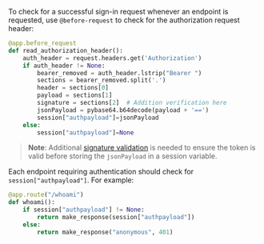 To check for a successful sign-in request whenever an endpoint is requested, use `@before-request` to check for the authorization request header:

```python
@app.before_request
def read_authorization_header():
    auth_header = request.headers.get('Authorization')
    if auth_header != None:
        bearer_removed = auth_header.lstrip("Bearer ")
        sections = bearer_removed.split('.')
        header = sections[0]
        payload = sections[1]
        signature = sections[2]  # Addition verification here
        jsonPayload = pybase64.b64decode(payload + '==')
        session["authpayload"]=jsonPayload
    else:
        session["authpayload"]=None
```

> **Note**: Additional [signature validation](/docs/guides/validate-access-tokens/python/main/) is needed to ensure the token is valid before storing the `jsonPayload` in a session variable.

Each endpoint requiring authentication should check for `session["authpayload"]`. For example:

```python
@app.route("/whoami")
def whoami():
    if session["authpayload"] != None:
        return make_response(session["authpayload"])
    else:
        return make_response("anonymous", 401)
```
